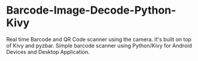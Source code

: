 # Barcode-Image-Decode-Python-Kivy
Real time Barcode and QR Code scanner using the camera. It's built on top of Kivy and pyzbar. Simple barcode scanner using Python/Kivy for Android Devices and Desktop Application.
